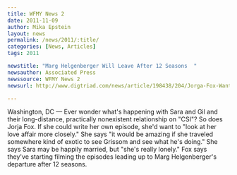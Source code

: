```yaml
---
title: WFMY News 2
date: 2011-11-09
author: Mika Epstein
layout: news
permalink: /news/2011/:title/
categories: [News, Articles]
tags: 2011

newstitle: "Marg Helgenberger Will Leave After 12 Seasons  "
newsauthor: Associated Press  
newssource: WFMY News 2  
newsurl: http://www.digtriad.com/news/article/198438/204/Jorga-Fox-Wants-An-Episode-To-Reunite-Sara-With-Gil-On-CSI  

---
```


Washington, DC &#8212; Ever wonder what's happening with Sara and Gil and their long-distance, practically nonexistent relationship on "CSI"? So does Jorja Fox. If she could write her own episode, she'd want to "look at her love affair more closely." She says "it would be amazing if she traveled somewhere kind of exotic to see Grissom and see what he's doing." She says Sara may be happily married, but "she's really lonely." Fox says they've starting filming the episodes leading up to Marg Helgenberger's departure after 12 seasons. 

